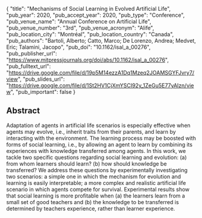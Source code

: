 {
  "title": "Mechanisms of Social Learning in Evolved Artificial Life",
  "pub_year": 2020,
  "pub_accept_year": 2020,
  "pub_type": "Conference",
  "pub_venue_name": "Annual Conference on Artificial Life",
  "pub_venue_number": "3rd",
  "pub_venue_acronym": "Alife",
  "pub_location_city": "Montréal",
  "pub_location_country": "Canada",
  "pub_authors": "Bartoli, Alberto; Catto, Marco; De Lorenzo, Andrea; Medvet, Eric; Talamini, Jacopo",
  "pub_doi": "10.1162/isal_a_00276",
  "pub_publisher_url": "https://www.mitpressjournals.org/doi/abs/10.1162/isal_a_00276",
  "pub_fulltext_url": "https://drive.google.com/file/d/19p5M14ezzA1Dq1Mzeq2JOAMSGYFJvry7/view",
  "pub_slides_url": "https://drive.google.com/file/d/1St2HV1CjXmYSCI92y_1ZeGu5E77yAIzn/view",
  "pub_important": false
}

## Abstract
Adaptation of agents in artificial life scenarios is especially effective when agents may evolve, i.e., inherit traits from their parents, and learn by interacting with the environment. The learning process may be boosted with forms of social learning, i.e., by allowing an agent to learn by combining its experiences with knowledge transferred among agents. In this work, we tackle two specific questions regarding social learning and evolution: (a) from whom learners should learn? (b) how should knowledge be transferred? We address these questions by experimentally investigating two scenarios: a simple one in which the mechanism for evolution and learning is easily interpretable; a more complex and realistic artificial life scenario in which agents compete for survival. Experimental results show that social learning is more profitable when (a) the learners learn from a small set of good teachers and (b) the knowledge to be transferred is determined by teachers experience, rather than learner experience.
